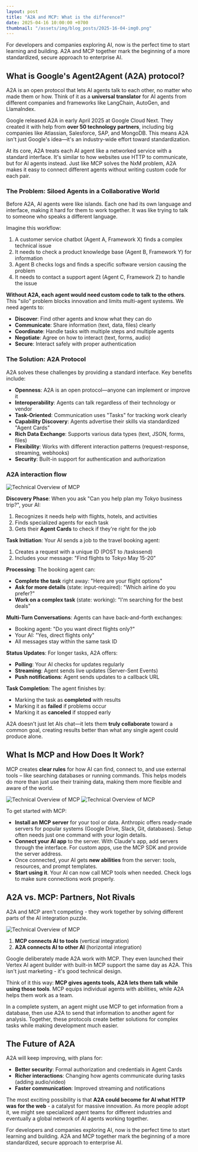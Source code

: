 ```yaml
---
layout: post
title: "A2A and MCP: What is the difference?"
date: 2025-04-16 10:00:00 +0700
thumbnail: "/assets/img/blog_posts/2025-16-04-img0.png"
---
```


For developers and companies exploring AI, now is the perfect time to start learning and building. A2A and MCP together mark the beginning of a more standardized, secure approach to enterprise AI.

## What is Google's Agent2Agent (A2A) protocol?

A2A is an open protocol that lets AI agents talk to each other, no matter who made them or how. Think of it as a **universal translator** for AI agents from different companies and frameworks like LangChain, AutoGen, and LlamaIndex.

Google released A2A in early April 2025 at Google Cloud Next. They created it with help from **over 50 technology partners**, including big companies like Atlassian, Salesforce, SAP, and MongoDB. This means A2A isn't just Google's idea—it's an industry-wide effort toward standardization.

At its core, A2A treats each AI agent like a networked service with a standard interface. It's similar to how websites use HTTP to communicate, but for AI agents instead. Just like MCP solves the NxM problem, A2A makes it easy to connect different agents without writing custom code for each pair.

### The Problem: Siloed Agents in a Collaborative World

Before A2A, AI agents were like islands. Each one had its own language and interface, making it hard for them to work together. It was like trying to talk to someone who speaks a different language.

Imagine this workflow:

1. A customer service chatbot (Agent A, Framework X) finds a complex technical issue
2. It needs to check a product knowledge base (Agent B, Framework Y) for information
3. Agent B checks logs and finds a specific software version causing the problem
4. It needs to contact a support agent (Agent C, Framework Z) to handle the issue

**Without A2A, each agent would need custom code to talk to the others**. This "silo" problem blocks innovation and limits multi-agent systems. We need agents to:

- **Discover**: Find other agents and know what they can do
- **Communicate**: Share information (text, data, files) clearly
- **Coordinate**: Handle tasks with multiple steps and multiple agents
- **Negotiate**: Agree on how to interact (text, forms, audio)
- **Secure**: Interact safely with proper authentication

### The Solution: A2A Protocol

A2A solves these challenges by providing a standard interface. Key benefits include:

- **Openness**: A2A is an open protocol—anyone can implement or improve it
- **Interoperability**: Agents can talk regardless of their technology or vendor
- **Task-Oriented**: Communication uses "Tasks" for tracking work clearly
- **Capability Discovery**: Agents advertise their skills via standardized "Agent Cards"
- **Rich Data Exchange**: Supports various data types (text, JSON, forms, files)
- **Flexibility**: Works with different interaction patterns (request-response, streaming, webhooks)
- **Security**: Built-in support for authentication and authorization

### A2A interaction flow

 ![Technical Overview of MCP](/assets/img/blog_posts/2025-16-04-img0.png "Technical Overview of MCP")

**Discovery Phase**: When you ask "Can you help plan my Tokyo business trip?", your AI:

1. Recognizes it needs help with flights, hotels, and activities
2. Finds specialized agents for each task
3. Gets their **Agent Cards** to check if they're right for the job

**Task Initiation**: Your AI sends a job to the travel booking agent:

1. Creates a request with a unique ID (POST to /taskssend)
2. Includes your message: "Find flights to Tokyo May 15-20"

**Processing**: The booking agent can:

- **Complete the task** right away: "Here are your flight options"
- **Ask for more details** (state: input-required): "Which airline do you prefer?"
- **Work on a complex task** (state: working): "I'm searching for the best deals"

**Multi-Turn Conversations**: Agents can have back-and-forth exchanges:

- Booking agent: "Do you want direct flights only?"
- Your AI: "Yes, direct flights only"
- All messages stay within the same task ID

**Status Updates**: For longer tasks, A2A offers:

- **Polling**: Your AI checks for updates regularly
- **Streaming**: Agent sends live updates (Server-Sent Events)
- **Push notifications**: Agent sends updates to a callback URL

**Task Completion**: The agent finishes by:

- Marking the task as **completed** with results
- Marking it as **failed** if problems occur
- Marking it as **canceled** if stopped early

A2A doesn't just let AIs chat—it lets them **truly collaborate** toward a common goal, creating results better than what any single agent could produce alone.

## What Is MCP and How Does It Work?

MCP creates **clear rules** for how AI can find, connect to, and use external tools – like searching databases or running commands. This helps models do more than just use their training data, making them more flexible and aware of the world.

 ![Technical Overview of MCP](/assets/img/blog_posts/2025-16-04-img1.png "Technical Overview of MCP")
 ![Technical Overview of MCP](/assets/img/blog_posts/2025-16-04-img2.png "Technical Overview of MCP")

To get started with MCP:

- **Install an MCP server** for your tool or data. Anthropic offers ready-made servers for popular systems (Google Drive, Slack, Git, databases). Setup often needs just one command with your login details.
- **Connect your AI app** to the server. With Claude's app, add servers through the interface. For custom apps, use the MCP SDK and provide the server address.
- Once connected, your AI gets **new abilities** from the server: tools, resources, and prompt templates.
- **Start using it**. Your AI can now call MCP tools when needed. Check logs to make sure connections work properly.

## A2A vs. MCP: Partners, Not Rivals

A2A and MCP aren't competing - they work together by solving different parts of the AI integration puzzle.

 ![Technical Overview of MCP](/assets/img/blog_posts/2025-16-04-img3.png "Technical Overview of MCP")

1. **MCP connects AI to tools** (vertical integration)
2. **A2A connects AI to other AI** (horizontal integration)

Google deliberately made A2A work with MCP. They even launched their Vertex AI agent builder with built-in MCP support the same day as A2A. This isn't just marketing - it's good technical design.

Think of it this way: **MCP gives agents tools, A2A lets them talk while using those tools**. MCP equips individual agents with abilities, while A2A helps them work as a team.

In a complete system, an agent might use MCP to get information from a database, then use A2A to send that information to another agent for analysis. Together, these protocols create better solutions for complex tasks while making development much easier.

## The Future of A2A

A2A will keep improving, with plans for:

- **Better security**: Formal authorization and credentials in Agent Cards
- **Richer interactions**: Changing how agents communicate during tasks (adding audio/video)
- **Faster communication**: Improved streaming and notifications

The most exciting possibility is that **A2A could become for AI what HTTP was for the web** - a catalyst for massive innovation. As more people adopt it, we might see specialized agent teams for different industries and eventually a global network of AI agents working together.

For developers and companies exploring AI, now is the perfect time to start learning and building. A2A and MCP together mark the beginning of a more standardized, secure approach to enterprise AI.
